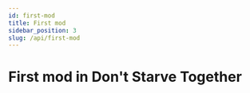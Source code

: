 ```yaml
---
id: first-mod
title: First mod
sidebar_position: 3
slug: /api/first-mod
---
```


# First mod in Don't Starve Together